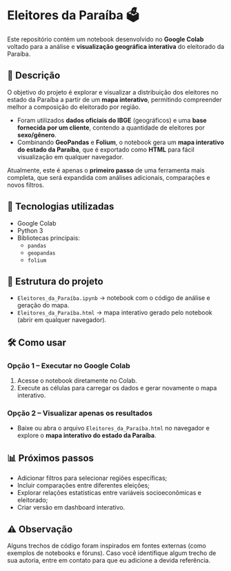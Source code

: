 # Eleitores da Paraíba 🗳️  

Este repositório contém um notebook desenvolvido no **Google Colab** voltado para a análise e **visualização geográfica interativa** do eleitorado da Paraíba.  

## 📌 Descrição  
O objetivo do projeto é explorar e visualizar a distribuição dos eleitores no estado da Paraíba a partir de um **mapa interativo**, permitindo compreender melhor a composição do eleitorado por região.  

- Foram utilizados **dados oficiais do IBGE** (geográficos) e uma **base fornecida por um cliente**, contendo a quantidade de eleitores por **sexo/gênero**.  
- Combinando **GeoPandas** e **Folium**, o notebook gera um **mapa interativo do estado da Paraíba**, que é exportado como **HTML** para fácil visualização em qualquer navegador.  

Atualmente, este é apenas o **primeiro passo** de uma ferramenta mais completa, que será expandida com análises adicionais, comparações e novos filtros.  

## 🚀 Tecnologias utilizadas  
- Google Colab  
- Python 3  
- Bibliotecas principais:  
  - `pandas`  
  - `geopandas`  
  - `folium`
    
## 📂 Estrutura do projeto  
- `Eleitores_da_Paraíba.ipynb` → notebook com o código de análise e geração do mapa.  
- `Eleitores_da_Paraíba.html` → mapa interativo gerado pelo notebook (abrir em qualquer navegador).  

## 🛠️ Como usar  
### Opção 1 – Executar no Google Colab  
1. Acesse o notebook diretamente no Colab.  
2. Execute as células para carregar os dados e gerar novamente o mapa interativo.  

### Opção 2 – Visualizar apenas os resultados  
- Baixe ou abra o arquivo `Eleitores_da_Paraíba.html` no navegador e explore o **mapa interativo do estado da Paraíba**.  

## 📊 Próximos passos  
- Adicionar filtros para selecionar regiões específicas;  
- Incluir comparações entre diferentes eleições;  
- Explorar relações estatísticas entre variáveis socioeconômicas e eleitorado;  
- Criar versão em dashboard interativo.  

## ⚠️ Observação  
Alguns trechos de código foram inspirados em fontes externas (como exemplos de notebooks e fóruns). Caso você identifique algum trecho de sua autoria, entre em contato para que eu adicione a devida referência.  
